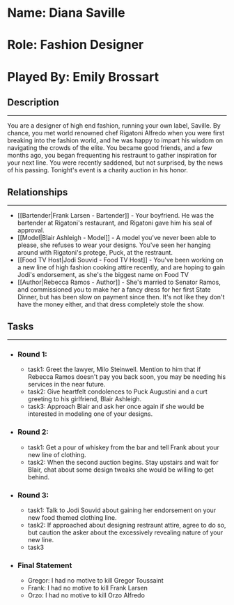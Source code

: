 # Name: Diana Saville
# Role: Fashion Designer
# Played By: Emily Brossart

## Description
---
You are a designer of high end fashion, running your own label, Saville. By chance, you met world renowned chef Rigatoni Alfredo when you were first breaking into the fashion world, and he was happy to impart his wisdom on navigating the crowds of the elite. You became good friends, and a few months ago, you began frequenting his restraunt to gather inspiration for your next line. You were recently saddened, but not surprised, by the news of his passing. Tonight's event is a charity auction in his honor.

## Relationships
---
- [[Bartender|Frank Larsen - Bartender]]  - Your boyfriend. He was the bartender at Rigatoni's restaurant, and Rigatoni gave him his seal of approval.
- [[Model|Blair Ashleigh - Model]]  - A model you've never been able to please, she refuses to wear your designs. You've seen her hanging around with Rigatoni's protege, Puck, at the restraunt.
- [[Food TV Host|Jodi Souvid - Food TV Host]]  - You've been working on a new line of high fashion cooking attire recently, and are hoping to gain Jodi's endorsement, as she's the biggest name on Food TV
- [[Author|Rebecca Ramos - Author]] - She's married to Senator Ramos, and commissioned you to make her a fancy dress for her first State Dinner, but has been slow on payment since then. It's not like they don't have the money either, and that dress completely stole the show.

## Tasks
___
- ### Round 1:
	- task1: Greet the lawyer, Milo Steinwell. Mention to him that if Rebecca Ramos doesn't pay you back soon, you may be needing his services in the near future.
	- task2: Give heartfelt condolences to Puck Augustini and a curt greeting to his girlfriend, Blair Ashleigh.
	- task3: Approach Blair and ask her once again if she would be interested in modeling one of your designs.
- ### Round 2:
	- task1: Get a pour of whiskey from the bar and tell Frank about your new line of clothing.
	- task2: When the second auction begins. Stay upstairs and wait for Blair, chat about some design tweaks she would be willing to get behind.
- ### Round 3:
	- task1: Talk to Jodi Souvid about gaining her endorsement on your new food themed clothing line.
	- task2: If approached about designing restraunt attire, agree to do so, but caution the asker about the excessively revealing nature of your new line.
	- task3
- ### Final Statement
	- Gregor: I had no motive to kill Gregor Toussaint
	- Frank: I had no motive to kill Frank Larsen
	- Orzo: I had no motive to kill Orzo Alfredo